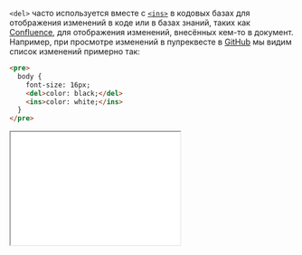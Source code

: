 `<del>` часто используется вместе с [`<ins>`](/html/ins) в кодовых базах для отображения изменений в коде или в базах знаний, таких как [Confluence](https://www.atlassian.com/ru/software/confluence), для отображения изменений, внесённых кем-то в документ. Например, при просмотре изменений в пулреквесте в [GitHub](https://github.com/) мы видим список изменений примерно так:

```html
<pre>
  body {
    font-size: 16px;
    <del>color: black;</del>
    <ins>color: white;</ins>
  }
</pre>
```

<iframe title="Пример с кодом" src="../demos/code/" height="200"></iframe>
